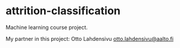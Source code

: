 # attrition-classification
Machine learning course project.

My partner in this project:
Otto Lahdensivu
otto.lahdensivu@aalto.fi

